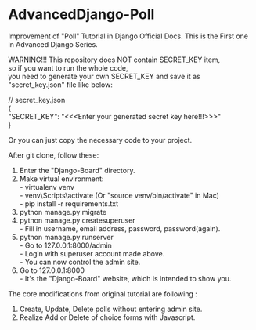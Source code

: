 # AdvancedDjango-Poll
Improvement of "Poll" Tutorial in Django Official Docs. This is the First one in Advanced Django Series.

WARNING!!!
This repository does NOT contain SECRET_KEY item,  
so if you want to run the whole code,  
you need to generate your own SECRET_KEY and save it as "secret_key.json" file like below:

// secret_key.json  
{  
  "SECRET_KEY": "<<<Enter your generated secret key here!!!>>>"  
}  

Or you can just copy the necessary code to your project.


After git clone, follow these:

  1) Enter the "Django-Board" directory.  
  2) Make virtual environment:  
    - virtualenv venv  
    - venv\Scripts\activate (Or "source venv/bin/activate" in Mac)  
    - pip install -r requirements.txt  
  3) python manage.py migrate  
  4) python manage.py createsuperuser  
    - Fill in username, email address, password, password(again).  
  5) python manage.py runserver  
    - Go to 127.0.0.1:8000/admin  
    - Login with superuser account made above.  
    - You can now control the admin site.  
  6) Go to 127.0.0.1:8000  
    - It's the "Django-Board" website, which is intended to show you.


The core modifications from original tutorial are following :  
  1) Create, Update, Delete polls without entering admin site.  
  2) Realize Add or Delete of choice forms with Javascript.
